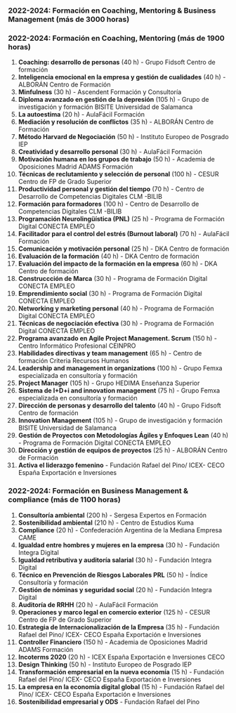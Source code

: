 ### 2022-2024: Formación en Coaching, Mentoring & Business Management (más de 3000 horas)

### 2022-2024: Formación en Coaching, Mentoring (más de 1900 horas)

1. **Coaching: desarrollo de personas** (40 h) - Grupo Fidsoft Centro de formación
2. **Inteligencia emocional en la empresa y gestión de cualidades** (40 h) - ALBORÁN Centro de Formación
3. **Minfulness** (30 h) - Ascendent Formación y Consultoría
4. **Diploma avanzado en gestión de la depresión** (105 h) - Grupo de investigación y formación BISITE Universidad de Salamanca
5. **La autoestima** (20 h) - AulaFácil Formación
6. **Mediación y resolución de conflictos** (35 h) - ALBORÁN Centro de Formación
7. **Método Harvard de Negociación** (50 h) - Instituto Europeo de Posgrado IEP
8.  **Creatividad y desarrollo personal** (30 h) - AulaFácil Formación
9. **Motivación humana en los grupos de trabajo** (50 h) - Academia de Oposiciones Madrid ADAMS Formación
10. **Técnicas de reclutamiento y selección de personal** (100 h) - CESUR Centro de FP de Grado Superior
11. **Productividad personal y gestión del tiempo** (70 h) - Centro de Desarrollo de Competencias Digitales CLM -BILIB
12. **Formación para formadores** (100 h) - Centro de Desarrollo de Competencias Digitales CLM -BILIB
13. **Programación Neurolingüística (PNL)** (25 h) - Programa de Formación Digital CONECTA EMPLEO
14. **Facilitador para el control del estrés (Burnout laboral)** (70 h) - AulaFácil Formación
15. **Comunicación y motivación personal** (25 h) - DKA Centro de formación
16. **Evaluación de la formación** (40 h) - DKA Centro de formación
17. **Evaluación del impacto de la formación en la empresa** (60 h) - DKA Centro de formación
18. **Construccción de Marca** (30 h) - Programa de Formación Digital CONECTA EMPLEO
19. **Emprendimiento social** (30 h) - Programa de Formación Digital CONECTA EMPLEO
20. **Networking y marketing personal** (40 h) - Programa de Formación Digital CONECTA EMPLEO
21. **Técnicas de negociación efectiva** (30 h) - Programa de Formación Digital CONECTA EMPLEO
22. **Programa avanzado en Agile Project Management. Scrum** (150 h) - Centro Informático Profesional CEINPRO
23. **Habilidades directivas y team management** (65 h) - Centro de formación Criteria Recursos Humanos
24. **Leadership and management in organizations** (100 h) - Grupo Femxa especializada en consultoría y formación
25. **Project Manager** (105 h) - Grupo HEDIMA Enseñanza Superior
26. **Sistema de I+D+i and innovation management** (75 h) - Grupo Femxa especializada en consultoría y formación
27. **Dirección de personas y desarrollo del talento** (40 h) - Grupo Fidsoft Centro de formación
28. **Innovation Management** (105 h) - Grupo de investigación y formación BISITE Universidad de Salamanca
29. **Gestión de Proyectos con Metodologías Ágiles y Enfoques Lean** (40 h) - Programa de Formación Digital CONECTA EMPLEO
30. **Dirección y gestión de equipos de proyectos** (25 h) - ALBORÁN Centro de Formación
31. **Activa el liderazgo femenino** - Fundación Rafael del Pino/ ICEX- CECO España Exportación e Inversiones
    
### 2022-2024: Formación en Business Management & compliance (más de 1100 horas)

1. **Consultoría ambiental** (200 h) - Sergesa Expertos en Formación
2. **Sostenibilidad ambiental** (210 h) - Centro de Estudios Kuma
3. **Compliance** (20 h) - Confederación Argentina de la Mediana Empresa CAME
4. **Igualdad entre hombres y mujeres en la empresa** (30 h) - Fundación Integra Digital
5. **Igualdad retributiva y auditoría salarial** (30 h) - Fundación Integra Digital
6. **Técnico en Prevención de Riesgos Laborales PRL** (50 h) - Índice Consultoría y formación
7. **Gestión de nóminas y seguridad social** (20 h) - Fundación Integra Digital
8. **Auditoría de RRHH** (20 h) - AulaFácil Formación
9. **Operaciones y marco legal en comercio exterior** (125 h) - CESUR Centro de FP de Grado Superior
10. **Estrategia de Internacionalización de la Empresa** (35 h) - Fundación Rafael del Pino/ ICEX- CECO España Exportación e Inversiones
11. **Controller Financiero** (150 h) - Academia de Oposiciones Madrid ADAMS Formación
12. **Incoterms 2020** (20 h) - ICEX España Exportación e Inversiones CECO
13. **Design Thinking** (50 h) - Instituto Europeo de Posgrado IEP
14. **Transformación empresarial en la nueva economía** (15 h) - Fundación Rafael del Pino/ ICEX- CECO España Exportación e Inversiones
15. **La empresa en la economía digital global** (15 h) - Fundación Rafael del Pino/ ICEX- CECO España Exportación e Inversiones
16. **Sostenibilidad empresarial y ODS** - Fundación Rafael del Pino
